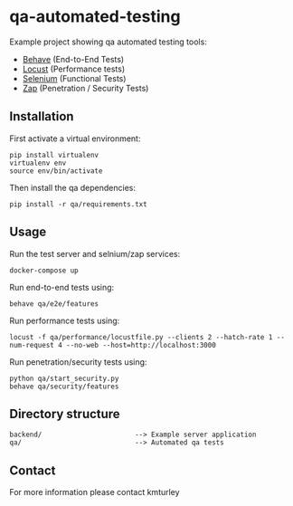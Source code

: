 # qa-automated-testing

Example project showing qa automated testing tools:

* [Behave](https://github.com/behave/behave) (End-to-End Tests)
* [Locust](https://github.com/locustio/locust) (Performance tests)
* [Selenium](https://github.com/baijum/selenium-python) (Functional Tests)
* [Zap](https://github.com/zaproxy/zap-api-python) (Penetration / Security Tests)


## Installation

First activate a virtual environment:

    pip install virtualenv
    virtualenv env
    source env/bin/activate

Then install the qa dependencies:

    pip install -r qa/requirements.txt


## Usage

Run the test server and selnium/zap services:

    docker-compose up

Run end-to-end tests using:

    behave qa/e2e/features

Run performance tests using:

    locust -f qa/performance/locustfile.py --clients 2 --hatch-rate 1 --num-request 4 --no-web --host=http://localhost:3000

Run penetration/security tests using:

    python qa/start_security.py
    behave qa/security/features


## Directory structure

    backend/                       --> Example server application
    qa/                            --> Automated qa tests


## Contact

For more information please contact kmturley

